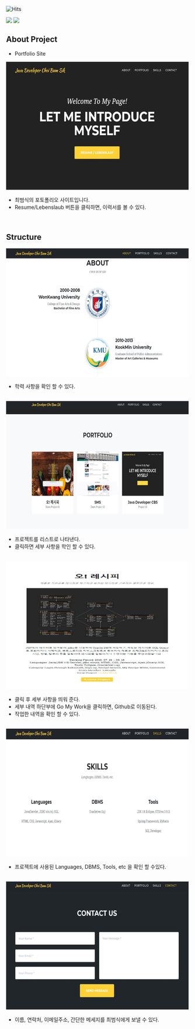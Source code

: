 ![Hits](https://hits.seeyoufarm.com/api/count/incr/badge.svg?url=https%3A%2F%2Fgithub.com%2Fdev-choi-elf-maerz/profile%2F&count_bg=%2379C83D&title_bg=%23555555&icon=&icon_color=%23E7E7E7&title=hits&edge_flat=false)
<div style="display:flex; flex-direction:column; align-items:flex-start;">
   <!-- <p><strong>Frontend</strong></p>-->
    <div>
        <img src="https://img.shields.io/badge/html5-E34F26?style=flat-square&logo=html5&logoColor=white"> 
        <img src="https://img.shields.io/badge/javascript-F7DF1E?style=flat-square&logo=javascript&logoColor=white"> 
    </div>
</div>

## About Project
- Portfolio Site
<img src="/project_images/main.jpg" style="width: 500px; height: 350px" />

- 최범식의 포토폴리오 사이트입니다.
- Resume/Lebenslaub 버튼을 클릭하면, 이력서를 볼 수 있다.

<br />

## Structure

<img src="/project_images/about.jpg" style="width: 500px; height: 350px" />

- 학력 사항을 확인 할 수 있다.

<br />

<img src="/project_images/potrfolio_list.jpg" style="width: 500px; height: 350px" />

- 프로젝트를 리스트로 나타낸다.
- 클릭하면 세부 사항을 학인 할 수 있다.

<br />

<img src="/project_images/project_view.jpg" style="width: 500px; height: 350px" />

- 클릭 후 세부 사항을 띄워 준다.
- 세부 내역 하단부에 Go My Work을 클릭하면, Github로 이동된다.
- 작업한 내역을 확인 할 수 있다.

<br />

<img src="/project_images/skills.jpg" style="width: 500px; height: 350px" />

- 프로젝트에 사용된 Languages, DBMS, Tools, etc 을 확인 할 수있다.

<br />

<img src="/project_images/contact me.jpg" style="width: 500px; height: 350px" />

- 이름, 연락처, 이메일주소, 간단한 메세지를 최범식에게 보낼 수 있다.

<br />


<!--
**dev-choi-elf-maerz/dev-choi-elf-maerz** is a ✨ _special_ ✨ repository because its `README.md` (this file) appears on your GitHub profile.

Here are some ideas to get you started:

- 🔭 I’m currently working on ...
- 🌱 I’m currently learning ...
- 👯 I’m looking to collaborate on ...
- 🤔 I’m looking for help with ...
- 💬 Ask me about ...
- 📫 How to reach me: ...
- 😄 Pronouns: ...
- ⚡ Fun fact: ...
-->
